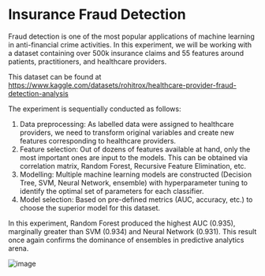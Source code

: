 # Insurance Fraud Detection

Fraud detection is one of the most popular applications of machine learning in anti-financial crime activities. In this experiment, we will be working with a dataset containing over 500k insurance claims and 55 features around patients, practitioners, and healthcare providers.

This dataset can be found at https://www.kaggle.com/datasets/rohitrox/healthcare-provider-fraud-detection-analysis

The experiment is sequentially conducted as follows:
1. Data preprocessing: As labelled data were assigned to healthcare providers, we need to transform original variables and create new features corresponding to healthcare providers.
2. Feature selection: Out of dozens of features available at hand, only the most important ones are input to the models. This can be obtained via correlation matrix, Random Forest, Recursive Feature Elimination, etc.
3. Modelling: Multiple machine learning models are constructed (Decision Tree, SVM, Neural Network, ensemble) with hyperparameter tuning to identify the optimal set of parameters for each classifier.
4. Model selection: Based on pre-defined metrics (AUC, accuracy, etc.) to choose the superior model for this dataset.

In this experiment, Random Forest produced the highest AUC (0.935), marginally greater than SVM (0.934) and Neural Network (0.931). This result once again confirms the dominance of ensembles in predictive analytics arena.

![image](https://github.com/user-attachments/assets/d413070a-d7d2-43c2-afe4-5000ff51721a)

